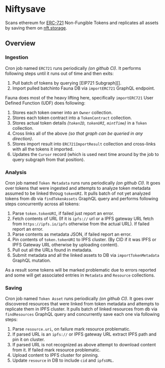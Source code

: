 # Niftysave

Scans ethereum for [ERC-721][] Non-Fungible Tokens and replicates all assets
by saving them on [nft.storage][].

## Overview

### Ingestion

Cron job named `ERC721` runs periodically _(on github CI)_.
It performs following steps until it runs out of time and then exits:

1. Pull batch of tokens by querying [EIP721 Subgraph][].
2. Import pulled batchinto Fauna DB via `importERC721` GraphQL endpoint.

Fauna does most of the heavy lifting here, specifically `importERC721` User Defined Function (UDF) does following:

1. Stores each token owner into an `Owner` collection.
2. Stores each token contract into a `TokenContract` collection.
3. Stores actual token details _(`tokenID`, `tokenURI`, `mintTime`)_ in a `Token` collection.
4. Cross links all of the above _(so that graph can be queried in any direction)_.
5. Stores import result into `ERC721ImportResult` collection and cross-links with all the tokens it imported.
6. Updates the `Cursor` record (which is used next time around by the job to query subgraph from that position).

### Analysis

Cron job named `Token Metadata` runs runs periodically _(on github CI)_. It goes over tokens that were ingested and attempts to analyze token metadata assumed to be linked throug `tokenURI`. It pulls batch of not yet analyzed tokens from db via `findTokenAssets` GraphQL query and performs following steps concurrently across all tokens:

1. Parse `token.tokenURI`, if failed just report an error.
2. Fetch contents of URL (If it is `ipfs://` url or a IPFS gateway URL fetch from `https://ipfs.io/ipfs` otherwise from the actual URL). If failed report an error.
3. Parse contents as metadata JSON, if failed report an error.
4. Pin contents of `token.tokenURI` to IPFS cluster. (By CID if it was IPFS or IPFS Gateway URL otherwise by uploading content).
5. Pull out all the URLs found in metadata.
6. Submit metadata and all the linked assets to DB via `importTokenMetadata` GraphQL mutation.

As a result some tokens will be marked problematic due to errors reported and some will get associated entries in `Metadata` and `Resource` collections.

### Saving

Cron job named `Token Asset` runs periodically _(on github CI)_. It goes over discovered resources that were linked from token metadata and attempts to replicate them in IPFS cluster. It pulls batch of linked resources from db via `findResources` GraphQL query and concurrently save each one via following steps:

1. Parse `resource.uri`, on failure mark resource problematic.
2. If parsed URL is an `ipfs://` or IPFS gateway URL extract IPFS path and pin it on cluster.
3. If parsed URL is not recognized as above attempt to download content from it. If failed mark resource problematic.
4. Upload content to IPFS cluster for pinning.
5. Update `resource` in DB to include `cid` and `ipfsURL`.

[fauna-schema-migrate]: https://github.com/fauna-labs/fauna-schema-migrate
[erc-721]: https://eips.ethereum.org/EIPS/eip-721
[nft.storage]: https://nft.storage/
[eip721-subgraph]: https://thegraph.com/explorer/subgraph/nftstorage/eip721-subgraph
[fauna db]: https://fauna.com/
